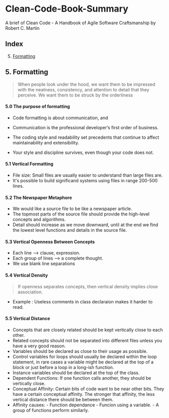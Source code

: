 # Clean-Code-Book-Summary
A brief of Clean Code - A Handbook of Agile Software Craftsmanship by Robert C. Martin

## Index 
5. [Formatting](#Formatting)

## <a name="Formatting"> 5. Formatting </a>  
>When people look under the hood, we want them to be impressed with the neatness, consistency,
and attention to detail that they perceive. We want them to be struck by the
orderliness

#### 5.0 The purpose of formatting 
   - Code formatting is about communication, and
   - Communication is the professional developer’s first order of business.

   - The coding style and readability set precedents that continue to
      affect maintainability and extensibility.

   - Your style and discipline survives, even though your code does not.

#### 5.1 Vertical Formatting 
   - File size: Small files are usually easier to understand than large files are.
   - It's possible to build significand systems using files in range 200-500 lines.
    
#### 5.2 The Newspaper Metaphore
   - We would like a source file to be like a newspaper article.
   - The topmost parts of the source file should provide the high-level concepts and algorithms.
   - Detail should increase as we move downward, until at the end
      we find the lowest level functions and details in the source file.
    
#### 5.3 Vertical Openness Between Concepts
   - Each line --> clause, expression.
   - Each group of lines --> a complete thought.
   - We use blank line separations 

#### 5.4 Vertical Density
> If openness separates concepts, then vertical density implies close association.
   - Example : Useless comments in class declaraion makes it harder to read.

#### 5.5 Vertical Distance 
   - Concepts that are closely related should be kept vertically close to each other.
   - Related concepts should not be separated into different files unless you have a very good
     reason.
   - Variables should be declared as close to their usage as possible.
   - Control variables for loops should usually be declared within the loop statement, 
     in rare cases a variable might be declared at the top of a block or just before a loop in a
     long-ish function.
   - Instance variables should be declared at the top of the class.
   - Dependent Functions: If one function calls another, they should be vertically close.
   - Conceptual Affinity: Certain bits of code want to be near other bits. They have a certain
     conceptual affinity. The stronger that affinity, the less vertical distance there should 
     be between them.
   - Affinity causes:
            - Function dependance 
            - Funcion using a variable.
            - A group of functions perform similarly.

 

